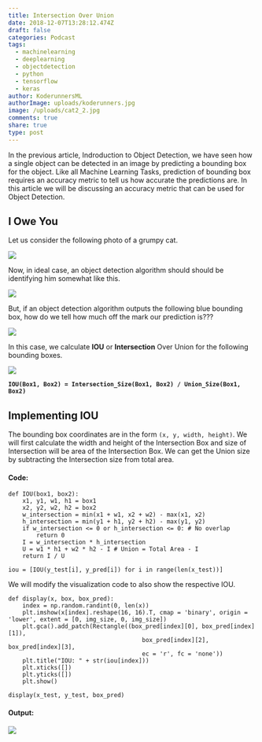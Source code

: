 ```yaml
---
title: Intersection Over Union
date: 2018-12-07T13:28:12.474Z
draft: false
categories: Podcast
tags:
  - machinelearning
  - deeplearning
  - objectdetection
  - python
  - tensorflow
  - keras
author: KoderunnersML
authorImage: uploads/koderunners.jpg
image: /uploads/cat2_2.jpg
comments: true
share: true
type: post
---
```

In the previous article, Indroduction to Object Detection, we have seen how a single object can be detected in an image by predicting a bounding box for the object. Like all Machine Learning Tasks, prediction of bounding box requires an accuracy metric to tell us how accurate the predictions are. In this article we will be discussing an accuracy metric that can be used for Object Detection.

## I Owe You
Let us consider the following photo of a grumpy cat.

![](/uploads/cat2.jpg)

Now, in ideal case, an object detection algorithm should should be identifying him somewhat like this.

![](/uploads/cat2_1.jpg)

But, if an object detection algorithm outputs the following blue bounding box, how do we tell how much off the mark our prediction is???

![](/uploads/cat2_2.jpg)

In this case, we calculate **IOU** or **Intersection** Over Union for the following bounding boxes.

![](/uploads/IOU.jpg)

**`IOU(Box1, Box2) = Intersection_Size(Box1, Box2) / Union_Size(Box1, Box2)`**

## Implementing IOU

The bounding box coordinates are in the form `(x, y, width, height)`. We will first calculate the width and height of the Intersection Box and size of Intersection will be area of the Intersection Box. We can get the Union size by subtracting the Intersection size from total area.

#### Code:
```
def IOU(box1, box2):
    x1, y1, w1, h1 = box1
    x2, y2, w2, h2 = box2
    w_intersection = min(x1 + w1, x2 + w2) - max(x1, x2)
    h_intersection = min(y1 + h1, y2 + h2) - max(y1, y2)
    if w_intersection <= 0 or h_intersection <= 0: # No overlap
        return 0
    I = w_intersection * h_intersection
    U = w1 * h1 + w2 * h2 - I # Union = Total Area - I
    return I / U
```
```
iou = [IOU(y_test[i], y_pred[i]) for i in range(len(x_test))]
```

We will modify the visualization code to also show the respective IOU.

```
def display(x, box, box_pred):
    index = np.random.randint(0, len(x))
    plt.imshow(x[index].reshape(16, 16).T, cmap = 'binary', origin = 'lower', extent = [0, img_size, 0, img_size])
    plt.gca().add_patch(Rectangle((box_pred[index][0], box_pred[index][1]),
                                      box_pred[index][2], box_pred[index][3],
                                      ec = 'r', fc = 'none'))
    plt.title("IOU: " + str(iou[index]))
    plt.xticks([])
    plt.yticks([])
    plt.show()

```
```
display(x_test, y_test, box_pred)
```

#### Output:
![](/uploads/__results___30_1.png)
